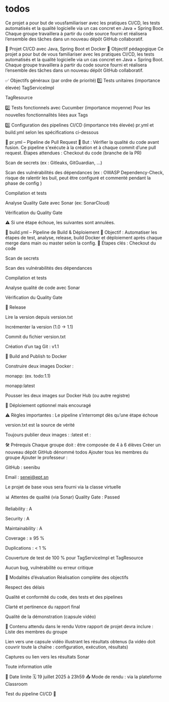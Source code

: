 # todos
Ce projet a pour but de vousfamiliariser avec les pratiques CI/CD, les tests automatisés et la qualité logicielle via un cas concret en Java + Spring Boot.  Chaque groupe travaillera à partir du code source fourni et réalisera l’ensemble des tâches dans un nouveau dépôt GitHub collaboratif.


📌 Projet CI/CD avec Java, Spring Boot et Docker
🎯 Objectif pédagogique
Ce projet a pour but de vous familiariser avec les pratiques CI/CD, les tests automatisés et la qualité logicielle via un cas concret en Java + Spring Boot.
 Chaque groupe travaillera à partir du code source fourni et réalisera l’ensemble des tâches dans un nouveau dépôt GitHub collaboratif.


✅ Objectifs généraux (par ordre de priorité)
1️⃣ Tests unitaires (importance élevée)
TagServiceImpl


TagResource


2️⃣ Tests fonctionnels avec Cucumber (importance moyenne)
Pour les nouvelles fonctionnalités liées aux Tags


3️⃣ Configuration des pipelines CI/CD (importance très élevée)
pr.yml et build.yml selon les spécifications ci-dessous


🔁 pr.yml – Pipeline de Pull Request
🎯 But : Vérifier la qualité du code avant fusion. Ce pipeline s'exécute à la création et à chaque commit d’une pull request. 
Étapes attendues :
Checkout du code (branche de la PR)


Scan de secrets (ex : Gitleaks, GitGuardian, ...)


Scan des vulnérabilités des dépendances (ex : OWASP Dependency-Check, risque de ralentir les buil, peut être configuré et commenté pendant la phase de config )


Compilation et tests


Analyse Quality Gate avec Sonar (ex: SonarCloud)


Vérification du Quality Gate


⚠️ Si une étape échoue, les suivantes sont annulées.




🚀 build.yml – Pipeline de Build & Déploiement
🎯 Objectif : Automatiser les étapes de test, analyse, release, build Docker et déploiement après chaque merge dans main ou master selon la config.
🔧 Étapes clés :
Checkout du code 


Scan de secrets


Scan des vulnérabilités des dépendances


Compilation et tests


Analyse qualité de code avec Sonar


Vérification du Quality Gate



🔖 Release


Lire la version depuis version.txt


Incrémenter la version (1.0 → 1.1)


Commit du fichier version.txt


Création d’un tag Git : v1.1


🐳 Build and Publish to Docker


Construire deux images Docker :


monapp:<version> (ex. todo:1.1)


monapp:latest


Pousser les deux images sur Docker Hub (ou autre registre)


🚀 Déploiement optionnel mais encouragé


⚠️ Règles importantes :
Le pipeline s’interrompt dès qu’une étape échoue


version.txt est la source de vérité


Toujours publier deux images : :latest et :<version>



🛠️ Prérequis
Chaque groupe doit :
être composée de 4 à 6 élèves
Créer un nouveau dépôt GitHub dénommé todos
Ajouter tous les membres du groupe
Ajouter le professeur :


GitHub : seenibu


Email : senei@ept.sn


Le projet de base vous sera fourni via la classe virtuelle



📊 Attentes de qualité (via Sonar)
Quality Gate : Passed


Reliability : A


Security : A


Maintainability : A


Coverage : ≥ 95 %


Duplications : < 1 %


Couverture de test de 100 % pour TagServiceImpl et TagResource


Aucun bug, vulnérabilité ou erreur critique



📝 Modalités d’évaluation
Réalisation complète des objectifs 


Respect des délais


Qualité et conformité du code, des tests et des pipelines


Clarté et pertinence du rapport final


Qualité de la démonstration (capsule vidéo)


🧾 Contenu attendu dans le rendu
Votre rapport de projet devra inclure :
Liste des membres du groupe


Lien vers une capsule vidéo illustrant les résultats obtenus
 (la vidéo doit couvrir toute la chaîne : configuration, exécution, résultats)


Captures ou lien vers les résultats Sonar


Toute information utile 



📅 Date limite
🗓️ 19 juillet 2025 à 23h59
 📤 Mode de rendu : via la plateforme Classroom

Test du pipeline CI/CD 🚀
